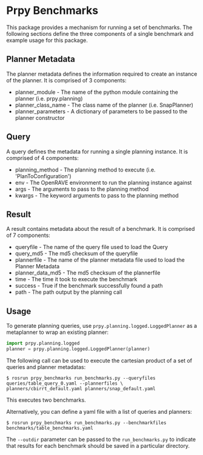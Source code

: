 # Prpy Benchmarks
This package provides a mechanism for running a set of benchmarks. The following sections define the three components of a single benchmark and example usage for this package.

## Planner Metadata
The planner metadata defines the information required to create an instance of the planner. It is comprised of 3 components:
* planner_module - The name of the python module containing the planner (i.e. prpy.planning)
* planner_class_name - The class name of the planner (i.e. SnapPlanner)
* planner_parameters - A dictionary of parameters to be passed to the planner constructor

## Query
A query defines the metadata for running a single planning instance. It is comprised of 4 components:
* planning_method - The planning method to execute (i.e. 'PlanToConfiguration')
* env - The OpenRAVE environment to run the planning instance against
* args - The arguments to pass to the planning method
* kwargs - The keyword arguments to pass to the planning method

## Result
A result contains metadata about the result of a benchmark. It is comprised of 7 components:
* queryfile - The name of the query file used to load the Query
* query_md5 - The md5 checksum of the queryfile
* plannerfile - The name of the planner metadata file used to load the Planner Metadata
* planner_data_md5 - The md5 checksum of the plannerfile
* time - The time it took to execute the benchmark
* success - True if the benchmark successfully found a path
* path - The path output by the planning call

## Usage
To generate planning queries, use `prpy.planning.logged.LoggedPlanner` as a metaplanner to wrap an existing planner:
```python
import prpy.planning.logged
planner = prpy.planning.logged.LoggedPlanner(planner)
```

The following call can be used to execute the cartesian product of a set of queries and planner metadatas:
```shell
$ rosrun prpy_benchmarks run_benchmarks.py --queryfiles queries/table_query_0.yaml --plannerfiles \
planners/cbirrt_default.yaml planners/snap_default.yaml 
```
This executes two benchmarks.

Alternatively, you can define a yaml file with a list of queries and planners:
```shell
$ rosrun prpy_benchmarks run_benchmarks.py --benchmarkfiles benchmarks/table_benchmarks.yaml
```

The ```--outdir``` parameter can be passed to the ```run_benchmarks.py``` to indicate that results for each benchmark should be saved in a particular directory. 
